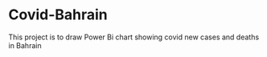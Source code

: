 # Covid-Bahrain
This project is to draw Power Bi chart showing covid new cases and deaths in Bahrain

